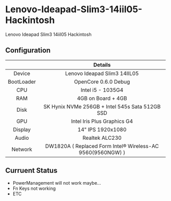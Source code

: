# Lenovo-Ideapad-Slim3-14iil05-Hackintosh
Lenovo Ideapad Slim3 14iil05 Hackintosh

## Configuration
|  | Details |
|:-: | :-:|
|Device|Lenovo Ideapad Slim3 14IIL05|
|BootLoader|OpenCore 0.6.0 Debug|
|CPU|Intel i5 - 1035G4|
|RAM|4GB on Board + 4GB |
|Disk|SK Hynix NVMe 256GB + Intel 545s Sata 512GB SSD|
|GPU|Intel Iris Plus Graphics G4 |
|Display|14" IPS 1920x1080|
|Audio| Realtek ALC230|
|Network| DW1820A ( Replaced Form Intel® Wireless-AC 9560(9560NGW) )|

## Curruent Status
- PowerManagement will not work maybe...
- Fn Keys not working 
- ETC
